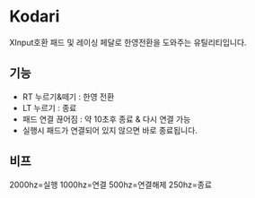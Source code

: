 Kodari
======

XInput호환 패드 및 레이싱 페달로 한영전환을 도와주는 유틸리티입니다.

## 기능

* RT 누르기&떼기 : 한영 전환
* LT 누르기 : 종료
* 패드 연결 끊어짐 : 약 10초후 종료 & 다시 연결 가능
* 실행시 패드가 연결되어 있지 않으면 바로 종료됩니다.

## 비프
2000hz=실행
1000hz=연결
500hz=연결해제
250hz=종료
